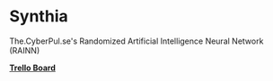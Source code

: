 # Synthia

The.CyberPul.se's Randomized Artificial Intelligence Neural Network (RAINN)

**[Trello Board](https://trello.com/b/CWghudoS/synthia)**
